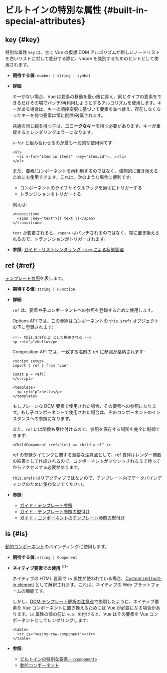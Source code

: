 # ビルトインの特別な属性 {#built-in-special-attributes}

## key {#key}

特別な属性 `key` は、主に Vue の仮想 DOM アルゴリズムが新しいノードリストを古いリストに対して差分する際に、vnode を識別するためのヒントとして使用されます。

- **期待する値:** `number | string | symbol`

- **詳細**

  キーがない場合、Vue は要素の移動を最小限に抑え、同じタイプの要素をできるだけその場でパッチ/再利用しようとするアルゴリズムを使用します。キーがある場合は、キーの順序変更に基づいて要素を並べ替え、存在しなくなったキーを持つ要素は常に削除/破棄されます。

  共通の同じ親を持つ子は、**ユニークなキー**を持つ必要があります。キーが重複するとレンダリングエラーになります。

  `v-for` と組み合わせるのが最も一般的な使用例です:

  ```vue-html
  <ul>
    <li v-for="item in items" :key="item.id">...</li>
  </ul>
  ```

  また、要素/コンポーネントを再利用するのではなく、強制的に置き換えるためにも使用できます。これは、次のような場合に便利です:

  - コンポーネントのライフサイクルフックを適切にトリガーする
  - トランジションをトリガーする

  例えば:

  ```vue-html
  <transition>
    <span :key="text">{{ text }}</span>
  </transition>
  ```

  `text` が変更されると、`<span>` はパッチされるのではなく、常に置き換えられるので、トランジションがトリガーされます。

- **参照:** [ガイド - リストレンダリング - `key` による状態管理](/guide/essentials/list.html#maintaining-state-with-key)

## ref {#ref}

[テンプレート参照](/guide/essentials/template-refs.html)を表します。

- **期待する値:** `string | Function`

- **詳細**

  `ref` は、要素や子コンポーネントへの参照を登録するために使用します。

  Options API では、この参照はコンポーネントの `this.$refs` オブジェクトの下に登録されます:

  ```vue-html
  <!-- this.$refs.p として格納される -->
  <p ref="p">hello</p>
  ```

  Composition API では、一致する名前の ref に参照が格納されます:

  ```vue
  <script setup>
  import { ref } from 'vue'

  const p = ref()
  </script>

  <template>
    <p ref="p">hello</p>
  </template>
  ```

  もしプレーンな DOM 要素で使用された場合、その要素への参照になります。もし子コンポーネントで使用された場合は、そのコンポーネントのインスタンスへの参照になります。

  また、`ref` には関数も受け付けるので、参照を保存する場所を完全に制御できます:

  ```vue-html
  <ChildComponent :ref="(el) => child = el" />
  ```

  ref の登録タイミングに関する重要な注意点として、ref 自体はレンダー関数の結果として作成されるので、コンポーネントがマウントされるまで待ってからアクセスする必要があります。

  `this.$refs` はリアクティブではないので、テンプレート内でデータバインディングのために使わないでください。

- **参照:**
  - [ガイド - テンプレート参照](/guide/essentials/template-refs.html)
  - [ガイド - テンプレート参照の型付け](/guide/typescript/composition-api.html#typing-template-refs) <sup class="vt-badge ts" />
  - [ガイド - コンポーネントのテンプレート参照の型付け](/guide/typescript/composition-api.html#typing-component-template-refs) <sup class="vt-badge ts" />

## is {#is}

[動的コンポーネント](/guide/essentials/component-basics.html#dynamic-components)のバインディングに使用します。

- **期待する値:** `string | Component`

- **ネイティブ要素での使用** <sup class="vt-badge">3.1+</sup>

  ネイティブの HTML 要素で `is` 属性が使われている場合、[Customized built-in element](https://html.spec.whatwg.org/multipage/custom-elements.html#custom-elements-customized-builtin-example) として解釈されます。これは、ネイティブの Web プラットフォームの機能です。

  しかし、[DOM テンプレート解析の注意点](/guide/essentials/component-basics.html#dom-template-parsing-caveats)で説明したように、ネイティブ要素を Vue コンポーネントに置き換えるためには Vue が必要になる場合があります。`is` 属性の値の前に `vue:` を付けると、Vue はその要素を Vue コンポーネントとしてレンダリングします:

  ```vue-html
  <table>
    <tr is="vue:my-row-component"></tr>
  </table>
  ```

- **参照:**

  - [ビルトインの特別な要素 - `<component>`](/api/built-in-special-elements.html#component)
  - [動的コンポーネント](/guide/essentials/component-basics.html#dynamic-components)
